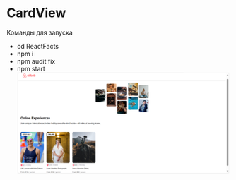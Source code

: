 # CardView
Команды для запуска
* cd ReactFacts
* npm i
* npm audit fix
* npm start
![image](https://github.com/TatianaChes/CardView/blob/main/CardView.png)
